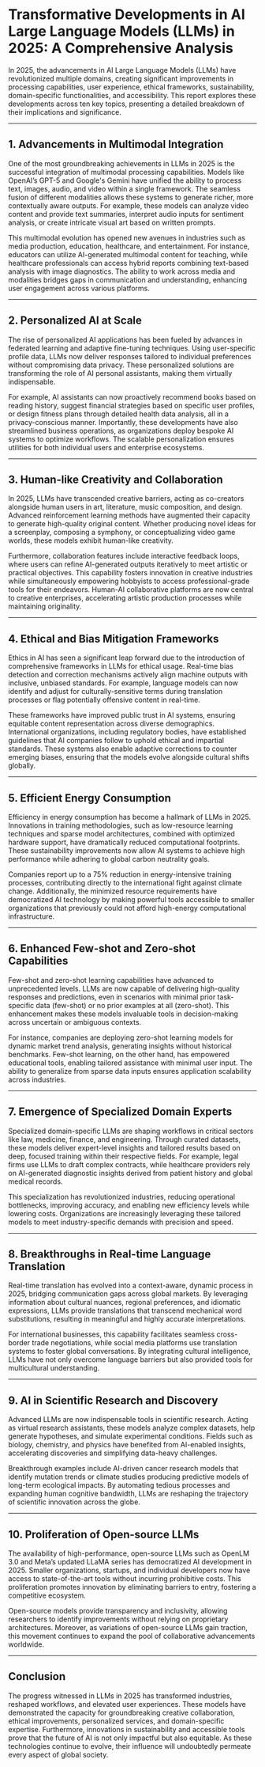 # Transformative Developments in AI Large Language Models (LLMs) in 2025: A Comprehensive Analysis  

In 2025, the advancements in AI Large Language Models (LLMs) have revolutionized multiple domains, creating significant improvements in processing capabilities, user experience, ethical frameworks, sustainability, domain-specific functionalities, and accessibility. This report explores these developments across ten key topics, presenting a detailed breakdown of their implications and significance.

---

## **1. Advancements in Multimodal Integration**  

One of the most groundbreaking achievements in LLMs in 2025 is the successful integration of multimodal processing capabilities. Models like OpenAI’s GPT-5 and Google's Gemini have unified the ability to process text, images, audio, and video within a single framework. The seamless fusion of different modalities allows these systems to generate richer, more contextually aware outputs. For example, these models can analyze video content and provide text summaries, interpret audio inputs for sentiment analysis, or create intricate visual art based on written prompts.

This multimodal evolution has opened new avenues in industries such as media production, education, healthcare, and entertainment. For instance, educators can utilize AI-generated multimodal content for teaching, while healthcare professionals can access hybrid reports combining text-based analysis with image diagnostics. The ability to work across media and modalities bridges gaps in communication and understanding, enhancing user engagement across various platforms.

---

## **2. Personalized AI at Scale**  

The rise of personalized AI applications has been fueled by advances in federated learning and adaptive fine-tuning techniques. Using user-specific profile data, LLMs now deliver responses tailored to individual preferences without compromising data privacy. These personalized solutions are transforming the role of AI personal assistants, making them virtually indispensable.

For example, AI assistants can now proactively recommend books based on reading history, suggest financial strategies based on specific user profiles, or design fitness plans through detailed health data analysis, all in a privacy-conscious manner. Importantly, these developments have also streamlined business operations, as organizations deploy bespoke AI systems to optimize workflows. The scalable personalization ensures utilities for both individual users and enterprise ecosystems.

---

## **3. Human-like Creativity and Collaboration**  

In 2025, LLMs have transcended creative barriers, acting as co-creators alongside human users in art, literature, music composition, and design. Advanced reinforcement learning methods have augmented their capacity to generate high-quality original content. Whether producing novel ideas for a screenplay, composing a symphony, or conceptualizing video game worlds, these models exhibit human-like creativity.

Furthermore, collaboration features include interactive feedback loops, where users can refine AI-generated outputs iteratively to meet artistic or practical objectives. This capability fosters innovation in creative industries while simultaneously empowering hobbyists to access professional-grade tools for their endeavors. Human-AI collaborative platforms are now central to creative enterprises, accelerating artistic production processes while maintaining originality.

---

## **4. Ethical and Bias Mitigation Frameworks**  

Ethics in AI has seen a significant leap forward due to the introduction of comprehensive frameworks in LLMs for ethical usage. Real-time bias detection and correction mechanisms actively align machine outputs with inclusive, unbiased standards. For example, language models can now identify and adjust for culturally-sensitive terms during translation processes or flag potentially offensive content in real-time.

These frameworks have improved public trust in AI systems, ensuring equitable content representation across diverse demographics. International organizations, including regulatory bodies, have established guidelines that AI companies follow to uphold ethical and impartial standards. These systems also enable adaptive corrections to counter emerging biases, ensuring that the models evolve alongside cultural shifts globally.

---

## **5. Efficient Energy Consumption**  

Efficiency in energy consumption has become a hallmark of LLMs in 2025. Innovations in training methodologies, such as low-resource learning techniques and sparse model architectures, combined with optimized hardware support, have dramatically reduced computational footprints. These sustainability improvements now allow AI systems to achieve high performance while adhering to global carbon neutrality goals.

Companies report up to a 75% reduction in energy-intensive training processes, contributing directly to the international fight against climate change. Additionally, the minimized resource requirements have democratized AI technology by making powerful tools accessible to smaller organizations that previously could not afford high-energy computational infrastructure.

---

## **6. Enhanced Few-shot and Zero-shot Capabilities**  

Few-shot and zero-shot learning capabilities have advanced to unprecedented levels. LLMs are now capable of delivering high-quality responses and predictions, even in scenarios with minimal prior task-specific data (few-shot) or no prior examples at all (zero-shot). This enhancement makes these models invaluable tools in decision-making across uncertain or ambiguous contexts.

For instance, companies are deploying zero-shot learning models for dynamic market trend analysis, generating insights without historical benchmarks. Few-shot learning, on the other hand, has empowered educational tools, enabling tailored assistance with minimal user input. The ability to generalize from sparse data inputs ensures application scalability across industries.

---

## **7. Emergence of Specialized Domain Experts**  

Specialized domain-specific LLMs are shaping workflows in critical sectors like law, medicine, finance, and engineering. Through curated datasets, these models deliver expert-level insights and tailored results based on deep, focused training within their respective fields. For example, legal firms use LLMs to draft complex contracts, while healthcare providers rely on AI-generated diagnostic insights derived from patient history and global medical records.

This specialization has revolutionized industries, reducing operational bottlenecks, improving accuracy, and enabling new efficiency levels while lowering costs. Organizations are increasingly leveraging these tailored models to meet industry-specific demands with precision and speed.

---

## **8. Breakthroughs in Real-time Language Translation**  

Real-time translation has evolved into a context-aware, dynamic process in 2025, bridging communication gaps across global markets. By leveraging information about cultural nuances, regional preferences, and idiomatic expressions, LLMs provide translations that transcend mechanical word substitutions, resulting in meaningful and highly accurate interpretations.

For international businesses, this capability facilitates seamless cross-border trade negotiations, while social media platforms use translation systems to foster global conversations. By integrating cultural intelligence, LLMs have not only overcome language barriers but also provided tools for multicultural understanding.

---

## **9. AI in Scientific Research and Discovery**  

Advanced LLMs are now indispensable tools in scientific research. Acting as virtual research assistants, these models analyze complex datasets, help generate hypotheses, and simulate experimental conditions. Fields such as biology, chemistry, and physics have benefited from AI-enabled insights, accelerating discoveries and simplifying data-heavy challenges.

Breakthrough examples include AI-driven cancer research models that identify mutation trends or climate studies producing predictive models of long-term ecological impacts. By automating tedious processes and expanding human cognitive bandwidth, LLMs are reshaping the trajectory of scientific innovation across the globe.

---

## **10. Proliferation of Open-source LLMs**  

The availability of high-performance, open-source LLMs such as OpenLM 3.0 and Meta’s updated LLaMA series has democratized AI development in 2025. Smaller organizations, startups, and individual developers now have access to state-of-the-art tools without incurring prohibitive costs. This proliferation promotes innovation by eliminating barriers to entry, fostering a competitive ecosystem.

Open-source models provide transparency and inclusivity, allowing researchers to identify improvements without relying on proprietary architectures. Moreover, as variations of open-source LLMs gain traction, this movement continues to expand the pool of collaborative advancements worldwide.

---

## **Conclusion**  

The progress witnessed in LLMs in 2025 has transformed industries, reshaped workflows, and elevated user experiences. These models have demonstrated the capacity for groundbreaking creative collaboration, ethical improvements, personalized services, and domain-specific expertise. Furthermore, innovations in sustainability and accessible tools prove that the future of AI is not only impactful but also equitable. As these technologies continue to evolve, their influence will undoubtedly permeate every aspect of global society.